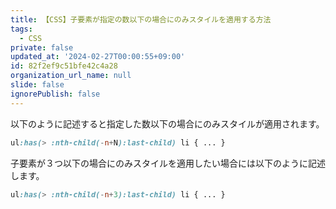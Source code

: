 ```yaml
---
title: 【CSS】子要素が指定の数以下の場合にのみスタイルを適用する方法
tags:
  - CSS
private: false
updated_at: '2024-02-27T00:00:55+09:00'
id: 82f2ef9c51bfe42c4a28
organization_url_name: null
slide: false
ignorePublish: false
---
```

以下のように記述すると指定した数以下の場合にのみスタイルが適用されます。

```css
ul:has(> :nth-child(-n+N):last-child) li { ... }
```

子要素が３つ以下の場合にのみスタイルを適用したい場合には以下のように記述します。

```css
ul:has(> :nth-child(-n+3):last-child) li { ... }
```
